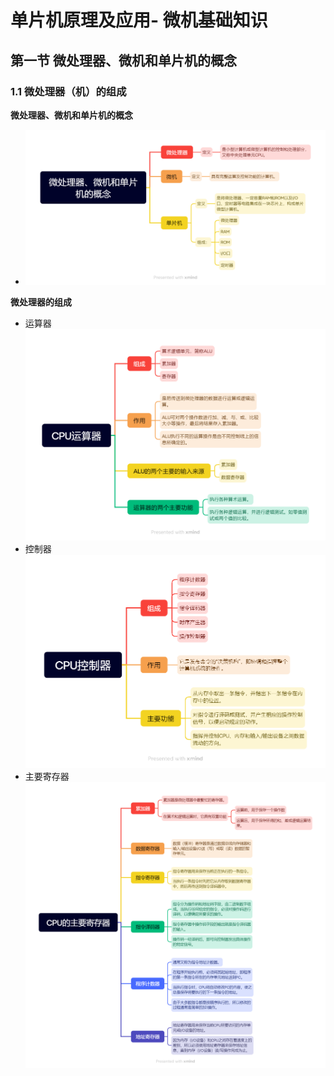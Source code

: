 # 单片机原理及应用- 微机基础知识

## 第一节 微处理器、微机和单片机的概念

### 1.1 微处理器（机）的组成

**微处理器、微机和单片机的概念**

- <img src="images/微处理器、微机和单片机的概念.png">

**微处理器的组成**

- 运算器<img src="images/CPU运算器.png">
- 控制器<img src="images/CPU控制器.png">
- 主要寄存器<img src="images/CPU的主要寄存器.png">



